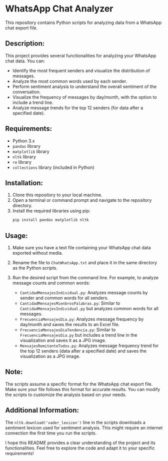 # WhatsApp Chat Analyzer

This repository contains Python scripts for analyzing data from a WhatsApp chat export file.

## Description:

This project provides several functionalities for analyzing your WhatsApp chat data. You can:

- Identify the most frequent senders and visualize the distribution of messages.
- Analyze the most common words used by each sender.
- Perform sentiment analysis to understand the overall sentiment of the conversation.
- Visualize the frequency of messages by day/month, with the option to include a trend line.
- Analyze message trends for the top 12 senders (for data after a specified date).

## Requirements:

- Python 3.x
- `pandas` library
- `matplotlib` library
- `nltk` library
- `re` library
- `collections` library (included in Python)

## Installation:

1. Clone this repository to your local machine.
2. Open a terminal or command prompt and navigate to the repository directory.
3. Install the required libraries using pip:
    ```sh
    pip install pandas matplotlib nltk
    ```

## Usage:

1. Make sure you have a text file containing your WhatsApp chat data exported without media.
2. Rename the file to `ChatWhatsApp.txt` and place it in the same directory as the Python scripts.
3. Run the desired script from the command line. For example, to analyze message counts and common words:

    - `CantidadMensajesIndividual.py`: Analyzes message counts by sender and common words for all senders.
    - `CantidadMensajesMienbrosPalabras.py`: Similar to `CantidadMensajesIndividual.py` but analyzes common words for all messages.
    - `FrecuenciaMensajesDia.py`: Analyzes message frequency by day/month and saves the results to an Excel file.
    - `FrecuenciaMensajesDiaTendencia.py`: Similar to `FrecuenciaMensajesDia.py` but includes a trend line in the visualization and saves it as a JPG image.
    - `MensajesRemitenteTodos.py`: Analyzes message frequency trend for the top 12 senders (data after a specified date) and saves the visualization as a JPG image.

## Note:

The scripts assume a specific format for the WhatsApp chat export file. Make sure your file follows this format for accurate results. You can modify the scripts to customize the analysis based on your needs.

## Additional Information:

The `nltk.download('vader_lexicon')` line in the scripts downloads a sentiment lexicon used for sentiment analysis. This might require an internet connection the first time you run the scripts.

I hope this README provides a clear understanding of the project and its functionalities. Feel free to explore the code and adapt it to your specific requirements!
